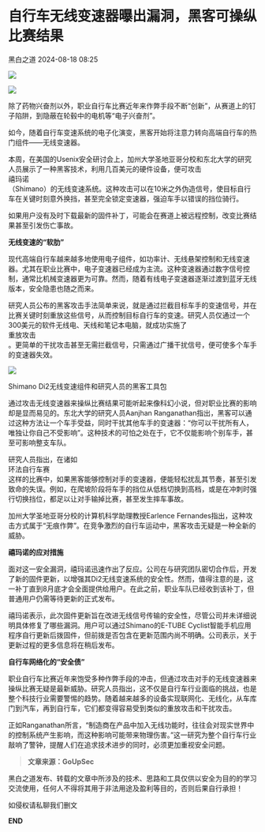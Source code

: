 #  自行车无线变速器曝出漏洞，黑客可操纵比赛结果   
 黑白之道   2024-08-18 08:25  
  
![](https://mmbiz.qpic.cn/mmbiz_gif/3xxicXNlTXLicwgPqvK8QgwnCr09iaSllrsXJLMkThiaHibEntZKkJiaicEd4ibWQxyn3gtAWbyGqtHVb0qqsHFC9jW3oQ/640?wx_fmt=gif "")  
  
  
![](https://mmbiz.qpic.cn/sz_mmbiz_png/INYsicz2qhvabxpvibsgbD93DmqpibXjkVfpHzbnXuWmXn2EMHOAO436cAHXUoicicRCOq5Pk4CN1wibFBtzvJsbP9tQ/640?wx_fmt=png&from=appmsg&wxfrom=13 "")  
  
  
除了药物兴奋剂以外，职业自行车比赛近年来作弊手段不断“创新”，从赛道上的钉子陷阱，到隐蔽在轮毂中的电机等“电子兴奋剂”。  
  
  
如今，随着自行车变速系统的电子化演变，黑客开始将注意力转向高端自行车的热门组件——无线变速器。  
  
  
本周，在美国的Usenix安全研讨会上，加州大学圣地亚哥分校和东北大学的研究人员展示了一种黑客技术，利用几百美元的硬件设备，便可攻击  
禧玛诺  
（Shimano）的无线变速系统。这种攻击可以在10米之外伪造信号，使目标自行车在关键时刻意外换挡，甚至完全锁定变速器，强迫车手以错误的挡位骑行。  
  
  
如果用户没有及时下载最新的固件补丁，可能会在赛道上被远程控制，改变比赛结果甚至引发伤亡事故。  
  
  
  
**无线变速的“软肋”**  
  
  
  
现代高端自行车越来越多地使用电子组件，如功率计、无线悬架控制和无线变速器。尤其在职业比赛中，电子变速器已经成为主流。这种变速器通过数字信号控制，通常比机械变速器更为可靠。然而，随着有线电子变速器逐渐过渡到蓝牙无线版本，安全隐患也随之而来。  
  
  
研究人员公布的黑客攻击手法简单来说，就是通过拦截目标车手的变速信号，并在比赛关键时刻重放这些信号，从而控制目标自行车的变速。研究人员仅通过一个300美元的软件无线电、天线和笔记本电脑，就成功实施了  
重放攻击  
。更简单的干扰攻击甚至无需拦截信号，只需通过广播干扰信号，便可使多个车手的变速器失效。  
  
  
![](https://mmbiz.qpic.cn/sz_mmbiz_png/INYsicz2qhvabxpvibsgbD93DmqpibXjkVfVX06ickG9JV0TUOfWktZbYdXhSAicgpeERyd6f5uxljkJrWy2iagWaia8w/640?wx_fmt=other&from=appmsg&tp=webp&wxfrom=5&wx_lazy=1&wx_co=1 "")  
  
Shimano Di2无线变速组件和研究人员的黑客工具包  
  
  
通过攻击无线变速器来操纵比赛结果可能听起来像科幻小说，但对职业比赛的影响却是显而易见的。东北大学的研究人员Aanjhan Ranganathan指出，黑客可以通过这种方法让一个车手受益，同时干扰其他车手的变速器：“你可以干扰所有人，唯独让你自己不受影响”。这种技术的可怕之处在于，它不仅能影响个别车手，甚至可影响整支车队。  
  
  
研究人员指出，在诸如  
环法自行车赛  
这样的比赛中，如果黑客能够控制对手的变速器，便能轻松扰乱其节奏，甚至引发致命的失误。例如，在爬坡阶段将车手的挡位从低档切换到高档，或是在冲刺时强行切换挡位，都足以让对手输掉比赛，甚至发生摔车事故。  
  
  
加州大学圣地亚哥分校的计算机科学助理教授Earlence Fernandes指出，这种攻击方式属于“无痕作弊”。在竞争激烈的自行车运动中，黑客攻击无疑是一种全新的威胁。  
  
  
  
**禧玛诺的应对措施**  
  
  
  
面对这一安全漏洞，禧玛诺迅速作出了反应。公司在与研究团队密切合作后，开发了新的固件更新，以增强其Di2无线变速系统的安全性。然而，值得注意的是，这一补丁直到8月底才会全面提供给用户。在此之前，职业车队已经收到该补丁，但普通用户仍需等待更新的正式发布。  
  
  
禧玛诺表示，此次固件更新旨在改进无线信号传输的安全性，尽管公司并未详细说明具体修复了哪些漏洞。用户可以通过Shimano的E-TUBE Cyclist智能手机应用程序自行更新后拨固件，但前拨是否包含在更新范围内尚不明确。公司表示，关于更新过程的更多信息将在稍后发布。  
  
  
  
**自行车网络化的“安全债”**  
  
  
  
职业自行车比赛近年来饱受多种作弊手段的冲击，但通过攻击对手的无线变速器来操纵比赛无疑是最新威胁。研究人员指出，这不仅是自行车行业面临的挑战，也是整个科技行业需要警惕的趋势。随着越来越多的设备实现联网化、无线化，从车库门到汽车，再到自行车，它们都变得容易受到类似的重放攻击和干扰攻击。  
  
  
正如Ranganathan所言，“制造商在产品中加入无线功能时，往往会对现实世界中的控制系统产生影响，而这种影响可能带来物理伤害。”这一研究为整个自行车行业敲响了警钟，提醒人们在追求技术进步的同时，必须更加重视安全问题。  
  
> **文章来源：GoUpSec**  
  
  
  
黑白之道发布、转载的文章中所涉及的技术、思路和工具仅供以安全为目的的学习交流使用，任何人不得将其用于非法用途及盈利等目的，否则后果自行承担！  
  
如侵权请私聊我们删文  
  
  
**END**  
  
  
